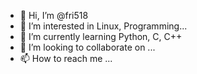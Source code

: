 - 👋 Hi, I’m @fri518
- 👀 I’m interested in Linux, Programming...
- 🌱 I’m currently learning Python, C, C++
- 💞️ I’m looking to collaborate on ...
- 📫 How to reach me ...

<!---
fri518/fri518 is a ✨ special ✨ repository because its `README.md` (this file) appears on your GitHub profile.
You can click the Preview link to take a look at your changes.
--->
